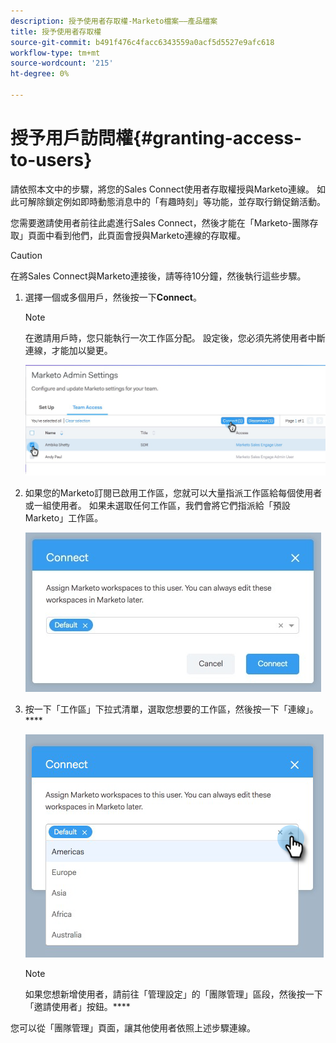 ```yaml
---
description: 授予使用者存取權-Marketo檔案——產品檔案
title: 授予使用者存取權
source-git-commit: b491f476c4facc6343559a0acf5d5527e9afc618
workflow-type: tm+mt
source-wordcount: '215'
ht-degree: 0%

---
```


# 授予用戶訪問權{#granting-access-to-users}

請依照本文中的步驟，將您的Sales Connect使用者存取權授與Marketo連線。 如此可解除鎖定例如即時動態消息中的「有趣時刻」等功能，並存取行銷促銷活動。

您需要邀請使用者前往此處進行Sales Connect，然後才能在「Marketo-團隊存取」頁面中看到他們，此頁面會授與Marketo連線的存取權。

>[!CAUTION]
>
>在將Sales Connect與Marketo連接後，請等待10分鐘，然後執行這些步驟。

1. 選擇一個或多個用戶，然後按一下&#x200B;**Connect**。

   >[!NOTE]
   >
   >在邀請用戶時，您只能執行一次工作區分配。 設定後，您必須先將使用者中斷連線，才能加以變更。

   ![](assets/granting-access-to-users-1.png)

1. 如果您的Marketo訂閱已啟用工作區，您就可以大量指派工作區給每個使用者或一組使用者。 如果未選取任何工作區，我們會將它們指派給「預設Marketo」工作區。

   ![](assets/granting-access-to-users-2.jpg)

1. 按一下「工作區」下拉式清單，選取您想要的工作區，然後按一下「連線」。****

   ![](assets/granting-access-to-users-3.png)

   >[!NOTE]
   >
   >如果您想新增使用者，請前往「管理設定」的「團隊管理」區段，然後按一下「邀請使用者」按鈕。****

您可以從「團隊管理」頁面，讓其他使用者依照上述步驟連線。

